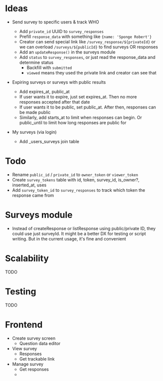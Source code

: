 # Ideas

* Send survey to specific users & track WHO
  * Add `private_id` UUID to `survey_responses`
  * Prefill `response_data` with something like `{name: 'Sponge Robert'}`
  * Creator can send special link like `/survey_response/${privateId}` or
  we can overload `/surveys/${publicId}` to find surveys OR responses
  * Add an `updateResponse()` in the surveys module
  * Add `status` to `survey_responses`, or just read the response_data and determine status
    * Backfill with `submitted` 
    * `viewed` means they used the private link and creator can see that

* Expiring surveys or surveys with public results
  * Add expires_at, public_at
  * If user wants it to expire, just set expires_at. Then no more responses accepted
  after that date
  * If user wants it to be public, set public_at. After then, responses can be
  made public
  * Similarly, add starts_at to limit when responses can begin. Or public_until to limit
  how long responses are public for

* My surveys (via login)
  * Add _users_surveys join table


# Todo

* Rename `public_id` / `private_id` to `owner_token` or `viewer_token`
* Create `survey_tokens` table with id, token, survey_id, is_owner?, inserted_at, uses
* Add `survey_token_id` to `survey_responses` to track which token the response came from


# Surveys module

*  Instead of createResponse or listResponse using public/private ID,
they could use just surveyId. It might be a better DX for testing or script
writing.  But in the current usage, it's fine and convenient

# Scalability

TODO

# Testing

TODO

# Frontend
* Create survey screen
  * Question data editor
* View survey
  * Responses
  * Get trackable link
* Manage survey
  * Get responses
  * 